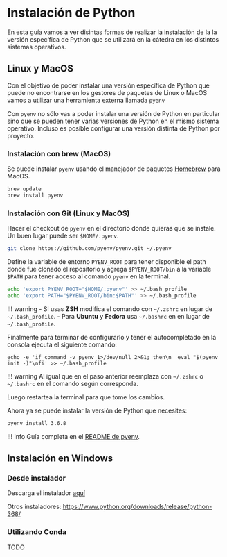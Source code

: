 Instalación de Python
=====================

En esta guía vamos a ver disintas formas de realizar la instalación de la
la versión específica de Python que se utilizará en la cátedra en los distintos
sistemas operativos.

## Linux y MacOS

Con el objetivo de poder instalar una versión específica de Python que puede
no encontrarse en los gestores de paquetes de Linux o MacOS vamos a utilizar
una herramienta externa llamada `pyenv`

Con `pyenv` no sólo vas a poder instalar una versión de Python en particular
sino que se pueden tener varias versiones de Python en el mismo sistema
operativo. Incluso es posible configurar una versión distinta de Python por
proyecto.

### Instalación con brew (MacOS)

Se puede instalar `pyenv` usando el manejador de paquetes
[Homebrew](https://brew.sh/) para MacOS.

```bash
brew update
brew install pyenv
```

### Instalación con Git (Linux y MacOS)

Hacer el checkout de `pyenv` en el directorio donde quieras que se instale.
Un buen lugar puede ser `$HOME/.pyenv`.

```bash
git clone https://github.com/pyenv/pyenv.git ~/.pyenv
```

Define la variable de entorno `PYENV_ROOT` para tener disponible el path donde
fue clonado el repositorio y agrega `$PYENV_ROOT/bin` a la variable `$PATH` para
tener acceso al comando `pyenv` en la terminal.

```bash
echo 'export PYENV_ROOT="$HOME/.pyenv"' >> ~/.bash_profile
echo 'export PATH="$PYENV_ROOT/bin:$PATH"' >> ~/.bash_profile
```
!!! warning
    - Si usas **ZSH** modifica el comando con `~/.zshrc` en lugar de
    `~/.bash_profile`.
    - Para **Ubuntu** y **Fedora** usa `~/.bashrc` en en lugar de `~/.bash_profile`.

Finalmente para terminar de configurarlo y tener el autocompletado en la consola
ejecuta el siguiente comando:

```terminal
echo -e 'if command -v pyenv 1>/dev/null 2>&1; then\n  eval "$(pyenv init -)"\nfi' >> ~/.bash_profile
```

!!! warning
    Al igual que en el paso anterior reemplaza con `~/.zshrc` o `~/.bashrc` en el
    comando según corresponda.

Luego restartea la terminal para que tome los cambios.

Ahora ya se puede instalar la versión de Python que necesites:

```bash
pyenv install 3.6.8
```

!!! info
    Guía completa en el [README de pyenv](https://github.com/pyenv/pyenv).

## Instalación en Windows

### Desde instalador

Descarga el instalador [aquí](https://www.python.org/ftp/python/3.6.8/python-3.6.8-amd64-webinstall.exe)

Otros instaladores: https://www.python.org/downloads/release/python-368/

### Utilizando Conda

TODO
